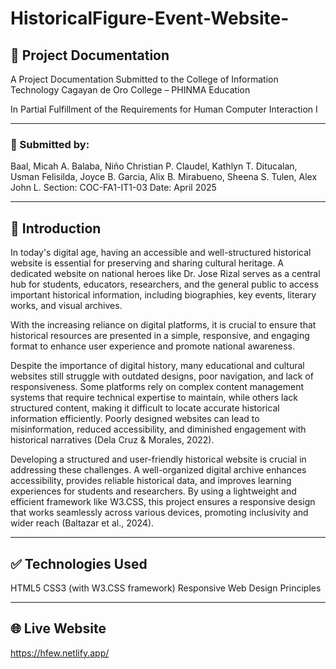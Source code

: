 # HistoricalFigure-Event-Website-

## 📖 Project Documentation
A Project Documentation Submitted to the
College of Information Technology
Cagayan de Oro College – PHINMA Education

In Partial Fulfillment of the Requirements for
Human Computer Interaction I

---

### 👥 Submitted by:
Baal, Micah A.
Balaba, Niño Christian P.
Claudel, Kathlyn T.
Ditucalan, Usman
Felisilda, Joyce B.
Garcia, Alix B.
Mirabueno, Sheena S.
Tulen, Alex John L.
Section: COC-FA1-IT1-03
Date: April 2025

---

## 🧭 Introduction
In today's digital age, having an accessible and well-structured historical website is essential for preserving and sharing cultural heritage. A dedicated website on national heroes like Dr. Jose Rizal serves as a central hub for students, educators, researchers, and the general public to access important historical information, including biographies, key events, literary works, and visual archives.

With the increasing reliance on digital platforms, it is crucial to ensure that historical resources are presented in a simple, responsive, and engaging format to enhance user experience and promote national awareness.

Despite the importance of digital history, many educational and cultural websites still struggle with outdated designs, poor navigation, and lack of responsiveness. Some platforms rely on complex content management systems that require technical expertise to maintain, while others lack structured content, making it difficult to locate accurate historical information efficiently. Poorly designed websites can lead to misinformation, reduced accessibility, and diminished engagement with historical narratives (Dela Cruz & Morales, 2022).

Developing a structured and user-friendly historical website is crucial in addressing these challenges. A well-organized digital archive enhances accessibility, provides reliable historical data, and improves learning experiences for students and researchers. By using a lightweight and efficient framework like W3.CSS, this project ensures a responsive design that works seamlessly across various devices, promoting inclusivity and wider reach (Baltazar et al., 2024).

---

## ✅ Technologies Used
HTML5
CSS3 (with W3.CSS framework)
Responsive Web Design Principles

---

## 🌐 Live Website
https://hfew.netlify.app/
